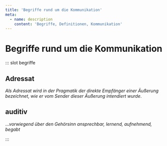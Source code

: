 ```yaml
---
title: 'Begriffe rund um die Kommunikation'
meta:
  - name: description
    content: 'Begriffe, Definitionen, Kommunikation'
---
```


# Begriffe rund um die Kommunikation

::: slot begriffe

## Adressat

*Als Adressat wird in der Pragmatik der direkte Empfänger einer Äußerung bezeichnet, wie er vom Sender dieser Äußerung intendiert wurde*. 

## auditiv

...*vorwiegend über den Gehörsinn ansprechbar, lernend, aufnehmend, begabt*

:::

<pinchView />
